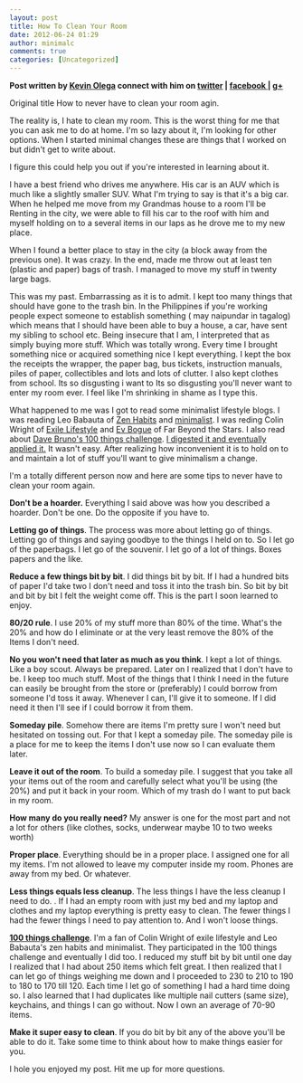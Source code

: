 ```yaml
---
layout: post
title: How To Clean Your Room
date: 2012-06-24 01:29
author: minimalc
comments: true
categories: [Uncategorized]
---
```

<strong>Post written by <a href="http://kevinolega.com">Kevin Olega</a> connect with him on <a href="http://twitter.com/kevinolega">twitter</a> | <a href="http://www.facebook.com/profile.php?id=100003220910840">facebook </a>| <a href="https://plus.google.com/107007774605671245935/posts">g+</a></strong>

Original title How to never have to clean your room agin. 

The reality is, I hate to clean my room. This is the worst thing for me that you can ask me to do at home. I'm so lazy about it, I'm looking for other options. When I started minimal changes these are things that I worked on but didn't get to write about. 

I figure this could help you out if you're interested in learning about it. 

I have a best friend who drives me anywhere. His car is an AUV which is much like a slightly smaller SUV. What I'm trying to say is that it's a big car.  When he helped me move from my Grandmas house to a room I'll be Renting in the city, we were able to fill his car to the roof with him and myself holding on to a several items in our laps as he drove me to my new place.  

When I found a better place to stay in  the city (a block away from the previous one). It was crazy. In the end, made me throw out at least ten (plastic and paper) bags of trash. I managed to move my stuff in twenty large bags. 

This was my past. Embarrassing as it is to admit. I kept too many things that should have gone to the trash bin. In the Philippines if you're working people expect someone to establish something ( may naipundar in tagalog) which means that I should have been able to buy a house, a car, have sent my sibling to school etc. Being insecure that I am, I interpreted that as simply buying more stuff. Which was totally wrong. Every time I brought something nice or acquired something nice I kept everything.   I kept the box the receipts the wrapper, the paper bag, bus tickets,  instruction manuals, piles of paper, collectibles and lots and lots of clutter. I also kept clothes from school. Its so disgusting i want to Its so disgusting you'll never want to enter my room ever. I feel like I'm shrinking in shame as I type this. 

What happened to me was I got to read some minimalist lifestyle blogs. I was reading Leo Babauta of <a href="http://zenhabits.net">Zen Habits</a> and <a href="http://mnmlist.com">minimalist</a>. I was reding Colin Wright of <a href="http://exilelifestyle.com">Exile Lifestyle</a> and <a href="http://evbogue.com">Ev Bogue</a> of Far Beyond the Stars. I also read about <a href="http://guynameddave.com/about-the-100-thing-challenge/">Dave Bruno's 100 things challenge</a>. <a href="http://minimalchanges.com/100-things-challenge-december-2011/">I digested it and eventually applied it.</a> It wasn't easy. After realizing how inconvenient it is to hold on to and maintain a lot of stuff you'll want to give minimalism a change. 

I'm a totally different person now and here are some tips to never have to clean your room again. 

<strong>Don't be a hoarder.</strong> Everything I said above was how you described a hoarder. Don't be one. Do the opposite if you have to. 

<strong>Letting go of things</strong>. The process was more about letting go of things. Letting go of things and saying goodbye to the things I held on to. So I let go of the paperbags. I let go of the souvenir. I let go of a lot of things. Boxes papers and the like. 


<strong>Reduce a few things bit by bit</strong>. I did things bit by bit. If I had a hundred bits of paper I'd take two I don't need and toss it into the trash bin. So bit by bit and bit by bit I felt the weight come off. This is the part I soon learned to enjoy. 

<strong>80/20 rule</strong>. I use 20% of my stuff more than 80% of the time. What's the 20% and how do I eliminate or at the very least remove the 80% of the Items I don't need. 

<strong>No you won't need that later as much as you think</strong>. I kept a lot of things. Like a boy scout. Always be prepared. Later on I realized that I don't have to be. I keep too much stuff. Most of the things that I think I need in the future can easily be brought from the store or (preferably) I could borrow from someone I'd toss it away. Whenever I can, I'll give it to someone. If I did need it then I'll see if I could borrow it from them. 

<strong>Someday pile</strong>. Somehow there are items I'm pretty sure I won't need but hesitated on tossing out. For that I kept a someday pile. The someday pile is a place for me to keep the items I don't use now so I can evaluate them later. 

<strong>Leave it out of the room</strong>. To build a someday pile. I suggest that you take all your items out of the room and carefully select what you'll be using (the 20%) and put it back in your room. Which of my trash do I want to put back in my room. 

<strong>How many do you really need?</strong> My answer is one for the most part and not a lot for others (like clothes, socks, underwear maybe 10 to two weeks worth)

<strong>Proper place</strong>. Everything should be in a proper place. I assigned one for all my items. I'm not allowed to leave my computer inside my room. Phones are away from my bed. Or whatever. 

<strong>Less things equals less cleanup</strong>. The less things I have the less cleanup I need to do. . If I had an empty room with just my bed and my laptop and clothes and my laptop everything is pretty easy to clean. The fewer things I had the fewer things I need to pay attention to. And I won't loose things.  

<strong><a href="http://minimalchanges.com/100-things-challenge-december-2011/">100 things challenge</a></strong>. I'm a fan of Colin Wright of exile lifestyle and Leo Babauta's zen habits and minimalist. They participated in the 100 things challenge and eventually I did too. I reduced my stuff bit by bit until one day I realized that I had about 250 items which felt great. I then realized that I can let go of things weighing me down and I proceeded to 230 to 210 to 190 to 180 to 170 till 120.  Each time I let go of something I had a hard time doing so. I also learned that I had duplicates like multiple nail cutters (same size), keychains, and things I can go without. Now I own an average of 70-90 items. 

<strong>Make it super easy to clean</strong>. If you do bit by bit any of the above you'll be able to do it. Take some time to think about how to make things easier for you. 

I hole you enjoyed my post. Hit me up for more questions.
